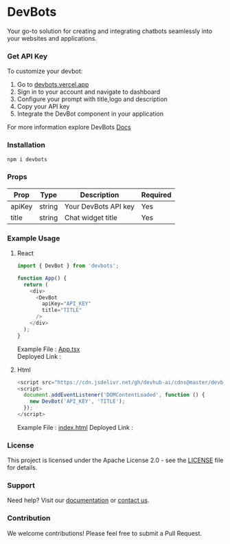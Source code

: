 # DevBots
Your go-to solution for creating and integrating chatbots seamlessly into your websites and applications.

### Get API Key

To customize your devbot:

1. Go to [devbots.vercel.app](https://devbots.vercel.app)
2. Sign in to your account and navigate to dashboard
3. Configure your prompt with title,logo and description
4. Copy your API key
5. Integrate the DevBot component in your application

For more information explore DevBots [Docs](https://devbots.vercel.app/docs/devbots)

### Installation

```bash
npm i devbots
```

### Props

| Prop | Type | Description | Required
|-----|-----|-----|-----
| apiKey | string | Your DevBots API key | Yes
| title | string | Chat widget title | Yes

### Example Usage

1. React
    ```javascript
    import { DevBot } from 'devbots';

    function App() {
      return (
        <div>
          <DevBot 
            apiKey="API_KEY"
            title="TITLE"
          />
        </div>
      );
    }
    ```
    Example File : [App.tsx](./examples/React/src/App.tsx)<br/>
    Deployed Link : 

2. Html
    ```javascript
    <script src="https://cdn.jsdelivr.net/gh/devhub-ai/cdns@master/devbots-chatbot.js"></script>
    <script>
      document.addEventListener('DOMContentLoaded', function () {
        new DevBot('API_KEY', 'TITLE');
      });
    </script>
    ```
    Example File : [index.html](./examples/Html/index.html)
    Deployed Link : 

### License

This project is licensed under the Apache License 2.0 - see the [LICENSE](./LICENSE) file for details.

### Support

Need help? Visit our [documentation](https://devbots.vercel.app/docs/get-started) or [contact us](https://devbots.vercel.app/contact).

### Contribution

We welcome contributions! Please feel free to submit a Pull Request.

